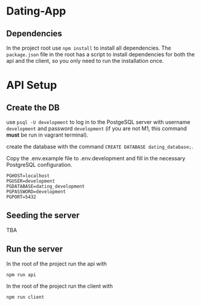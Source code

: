 # Dating-App

## Dependencies

In the project root use `npm install` to install all dependencies. The `package.json` file in the root has a script to install dependencies for both the api and the client, so you only need to run the installation once.

# API Setup

## Create the DB

use `psql -U development` to log in to the PostgeSQL server with username `development` and password `development` (if you are not M1, this command **must** be run in vagrant terminal).

create the database with the command `CREATE DATABASE dating_database;`.

Copy the .env.example file to .env.development and fill in the necessary PostgreSQL configuration.

```
PGHOST=localhost
PGUSER=development
PGDATABASE=dating_development
PGPASSWORD=development
PGPORT=5432
```

## Seeding the server

TBA

## Run the server

In the root of the project run the api with

```
npm run api
```

In the root of the project run the client with

```
npm run client
```

